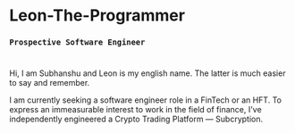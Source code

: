# Leon-The-Programmer

### `Prospective Software Engineer`

#
Hi, I am Subhanshu and Leon is my english name. The latter is much easier to say and remember.

I am currently seeking a software engineer role in a FinTech or an HFT.
To express an immeasurable interest to work in the field of finance, I've independently engineered a Crypto Trading Platform — Subcryption.
